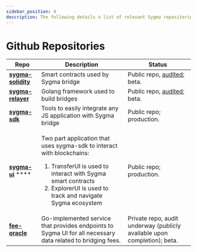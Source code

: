 ```yaml
---
sidebar_position: 4
description: The following details a list of relevant Sygma repositories.
---
```


# Github Repositories



| Repo                                                                        | Description                                                                                                                                                                                                               | Status                                                                   |
| --------------------------------------------------------------------------- | ------------------------------------------------------------------------------------------------------------------------------------------------------------------------------------------------------------------------- | ------------------------------------------------------------------------ |
| [**sygma-solidity**](https://github.com/sygmaprotocol/sygma-solidity)       | Smart contracts used by Sygma bridge                                                                                                                                                                                      | Public repo, [audited](audits/); beta.                                   |
| ****[**sygma-relayer**](https://github.com/sygmaprotocol/sygma-relayer)**** | Golang framework used to build bridges                                                                                                                                                                                    | Public repo, [audited](audits/); beta.                                   |
| [**sygma-sdk**](https://github.com/sygmaprotocol/sygma-sdk)                 | Tools to easily integrate any JS application with Sygma bridge                                                                                                                                                            | Public repo; production.                                                 |
| [**sygma-ui**](https://github.com/sygmaprotocol/sygma-ui) ****              | <p>Two part application that uses sygma-sdk to interact with blockchains:</p><ol><li>TransferUI is used to interact with Sygma smart contracts</li><li>ExplorerUI is used to track and navigate Sygma ecosystem</li></ol> | Public repo; production.                                                 |
| [**fee-oracle**](https://github.com/sygmaprotocol/sygma-fee-oracle)         | Go-implemented service that provides endpoints to Sygma UI for all necessary data related to bridging fees.                                                                                                               | Private repo, audit underway (publicly available upon completion); beta. |


